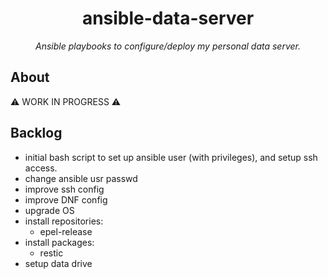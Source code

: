 <h1 align="center">ansible-data-server</h1>

*<p align="center">Ansible playbooks to configure/deploy my personal data server.</p>*

## About

⚠️ WORK IN PROGRESS ⚠️

## Backlog

- initial bash script to set up ansible user (with privileges), and setup ssh access.
- change ansible usr passwd
- improve ssh config
- improve DNF config
- upgrade OS
- install repositories:
  - epel-release
- install packages:
  - restic
- setup data drive

